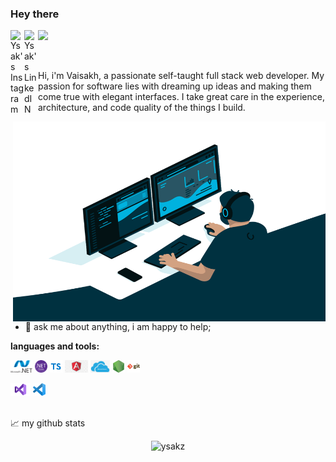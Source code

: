 ### Hey there 
<a href="https://www.instagram.com/ysakz/">
  <img align="left" alt="Ysak's Instagram" width="22px" src="https://raw.githubusercontent.com/hussainweb/hussainweb/main/icons/instagram.png" />
</a>

<a href="https://www.linkedin.com/in/vaisakh-mohanan/">
  <img align="left" alt="Ysak's LinkedIN" width="22px" src="https://raw.githubusercontent.com/peterthehan/peterthehan/master/assets/linkedin.svg" />
</a>

![](https://visitor-badge.glitch.me/badge?page_id=vaisakh-mohanan)

<br />

Hi, i'm Vaisakh, a passionate self-taught full stack web developer. My passion for software lies with dreaming up ideas and making them come true with elegant interfaces. I take great care in the experience, architecture, and code quality of the things I build.


  <img align="right" alt="GIF" src="https://github.com/vaisakh-mohanan/vaisakh-mohanan/blob/e9b72a68b6c0361875dd9321897f8cc5a4a2e979/code.gif" width="500" height="320" />
  
- 💬 ask me about anything, i am happy to help;

**languages and tools:**  


<code><img height="20" src="https://github.com/vaisakh-mohanan/vaisakh-mohanan/blob/7a1ce506dafce22cd10b012f5c0c1688a01192c8/Icons/dot-net-logo-png-3.png"></code>
<code><img height="20" src="https://github.com/vaisakh-mohanan/vaisakh-mohanan/blob/7a1ce506dafce22cd10b012f5c0c1688a01192c8/Icons/NET_Core_Logo.svg.png"></code>
<code><img height="20" src="https://github.com/vaisakh-mohanan/vaisakh-mohanan/blob/7a1ce506dafce22cd10b012f5c0c1688a01192c8/Icons/TS.png"></code>
<code><img height="20" src="https://github.com/vaisakh-mohanan/vaisakh-mohanan/blob/7a1ce506dafce22cd10b012f5c0c1688a01192c8/Icons/angular.png"></code>
<code><img height="20" src="https://github.com/vaisakh-mohanan/vaisakh-mohanan/blob/7a1ce506dafce22cd10b012f5c0c1688a01192c8/Icons/Azure.png"></code>
<code><img height="20" src="https://raw.githubusercontent.com/github/explore/80688e429a7d4ef2fca1e82350fe8e3517d3494d/topics/nodejs/nodejs.png"></code>
<code><img height="20" src="https://raw.githubusercontent.com/github/explore/80688e429a7d4ef2fca1e82350fe8e3517d3494d/topics/git/git.png"></code>

<code><img height="20" src="https://github.com/vaisakh-mohanan/vaisakh-mohanan/blob/b134f9c3fc45b6d1ac6baac4b3ebb6bd1604ba72/Icons/Visual-Studio-Logo.png"></code>
<code><img height="20" src="https://github.com/vaisakh-mohanan/vaisakh-mohanan/blob/b134f9c3fc45b6d1ac6baac4b3ebb6bd1604ba72/Icons/Visual_Studio_Code_1.35_icon.svg.png"></code>


<br />
📈 my github stats

<p align="center"> <img src="https://github-readme-stats.vercel.app/api?username=vaisakh-mohanan&show_icons=true&theme=gotham" alt="ysakz" />




